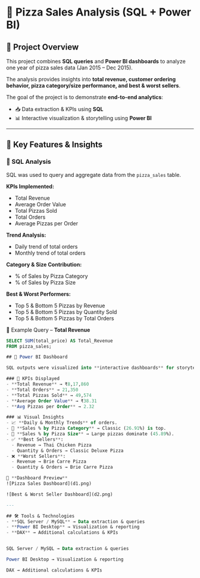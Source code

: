 # 🍕 Pizza Sales Analysis (SQL + Power BI)  

## 📌 Project Overview  
This project combines **SQL queries** and **Power BI dashboards** to analyze one year of pizza sales data (Jan 2015 – Dec 2015).  

The analysis provides insights into **total revenue, customer ordering behavior, pizza category/size performance, and best & worst sellers**.  

The goal of the project is to demonstrate **end-to-end analytics**:  
- 📥 Data extraction & KPIs using **SQL**  
- 📊 Interactive visualization & storytelling using **Power BI**  

---

## 🚀 Key Features & Insights  

### 🔹 SQL Analysis  
SQL was used to query and aggregate data from the `pizza_sales` table.  

**KPIs Implemented:**  
- Total Revenue  
- Average Order Value  
- Total Pizzas Sold  
- Total Orders  
- Average Pizzas per Order  

**Trend Analysis:**  
- Daily trend of total orders  
- Monthly trend of total orders  

**Category & Size Contribution:**  
- % of Sales by Pizza Category  
- % of Sales by Pizza Size  

**Best & Worst Performers:**  
- Top 5 & Bottom 5 Pizzas by Revenue  
- Top 5 & Bottom 5 Pizzas by Quantity Sold  
- Top 5 & Bottom 5 Pizzas by Total Orders  

📌 Example Query – **Total Revenue**
```sql
SELECT SUM(total_price) AS Total_Revenue 
FROM pizza_sales;

## 🔹 Power BI Dashboard  

SQL outputs were visualized into **interactive dashboards** for storytelling.  

### 📌 KPIs Displayed  
- **Total Revenue** → ₹8,17,860  
- **Total Orders** → 21,350  
- **Total Pizzas Sold** → 49,574  
- **Average Order Value** → ₹38.31  
- **Avg Pizzas per Order** → 2.32  

### 📊 Visual Insights  
- 📈 **Daily & Monthly Trends** of orders.  
- 🥇 **Sales % by Pizza Category** → Classic (26.91%) is top.  
- 🍕 **Sales % by Pizza Size** → Large pizzas dominate (45.89%).  
- ✅ **Best Sellers**:  
  - Revenue → Thai Chicken Pizza  
  - Quantity & Orders → Classic Deluxe Pizza  
- ❌ **Worst Sellers**:  
  - Revenue → Brie Carre Pizza  
  - Quantity & Orders → Brie Carre Pizza  

📌 **Dashboard Preview**  
![Pizza Sales Dashboard](d1.png)

![Best & Worst Seller Dashboard](d2.png) 

---

## 🛠️ Tools & Technologies  
- **SQL Server / MySQL** → Data extraction & queries  
- **Power BI Desktop** → Visualization & reporting  
- **DAX** → Additional calculations & KPIs  


SQL Server / MySQL → Data extraction & queries

Power BI Desktop → Visualization & reporting

DAX → Additional calculations & KPIs


